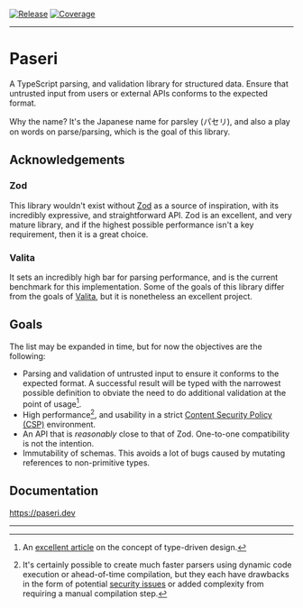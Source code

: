 [![Release](https://github.com/vbudovski/paseri/actions/workflows/release.yml/badge.svg)](https://github.com/vbudovski/paseri/actions/workflows/release.yml)
[![Coverage](https://gist.githubusercontent.com/vbudovski/80548a1b87f9f00fe1ae426ca6a2a517/raw/08de21da87fc157c68c348340f7bbd20875774d3/vbudovski_paseri_main-coverage.svg)](https://github.com/vbudovski/paseri/actions/workflows/release.yml)

---

# Paseri

A TypeScript parsing, and validation library for structured data. Ensure that untrusted input from users or external
APIs conforms to the expected format.

Why the name? It's the Japanese name for parsley (パセリ), and also a play on words on parse/parsing, which is the goal
of this library.

## Acknowledgements

### Zod

This library wouldn't exist without [Zod](https://github.com/colinhacks/zod) as a source of inspiration, with its incredibly expressive, and
straightforward API. Zod is an excellent, and very mature library, and if the highest possible performance isn't a key
requirement, then it is a great choice.

### Valita

It sets an incredibly high bar for parsing performance, and is the current benchmark for this implementation. Some of
the goals of this library differ from the goals of [Valita](https://github.com/badrap/valita), but it is nonetheless an excellent project.

## Goals

The list may be expanded in time, but for now the objectives are the following:

* Parsing and validation of untrusted input to ensure it conforms to the expected format. A successful result will
  be typed with the narrowest possible definition to obviate the need to do additional validation at the point of
  usage[^1].
* High performance[^2], and usability in a strict
  [Content Security Policy (CSP)](https://developer.mozilla.org/en-US/docs/Web/HTTP/CSP) environment.
* An API that is *reasonably* close to that of Zod. One-to-one compatibility is not the intention.
* Immutability of schemas. This avoids a lot of bugs caused by mutating references to non-primitive types.

## Documentation

https://paseri.dev

---

[^1]: An [excellent article](https://lexi-lambda.github.io/blog/2019/11/05/parse-don-t-validate/) on the concept of
type-driven design.

[^2]: It's certainly possible to create much faster parsers using dynamic code execution or ahead-of-time compilation,
but they each have drawbacks in the form of potential
[security issues](https://developer.mozilla.org/en-US/docs/Web/JavaScript/Reference/Global_Objects/eval#never_use_direct_eval!)
or added complexity from requiring a manual compilation step.
